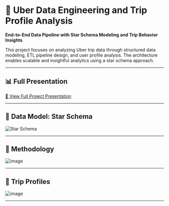 # 🚗 Uber Data Engineering and Trip Profile Analysis

**End-to-End Data Pipeline with Star Schema Modeling and Trip Behavior Insights**

This project focuses on analyzing Uber trip data through structured data modeling, ETL pipeline design, and user profile analysis. The architecture enables scalable and insightful analytics using a star schema approach.

---

## 📊 Full Presentation

[🔗 View Full Project Presentation](https://docs.google.com/presentation/d/1gGlAbT1fTDWmQ-VLGAt07vkp7robAF4FsxANWBjASqY/edit?usp=sharing)

---

## 🧱 Data Model: Star Schema

![Star Schema](https://github.com/user-attachments/assets/be7c506c-9a2a-468d-8d9b-9d296c8ca990)

---

## 🧪 Methodology

![image](https://github.com/user-attachments/assets/4b856a66-884c-4292-baf5-95e5b387778b)

---

## 👤 Trip Profiles

![image](https://github.com/user-attachments/assets/3abe2f1a-ab06-4906-8c11-e229f94cd525)

---

